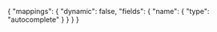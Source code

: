 {
  "mappings": {
    "dynamic": false,
    "fields": {
      "name": {
        "type": "autocomplete"
      }
    }
  }
}